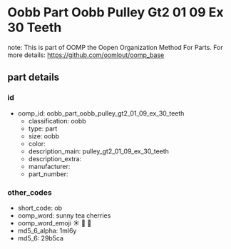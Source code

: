 # Oobb Part Oobb Pulley Gt2 01 09 Ex 30 Teeth  

note: This is part of OOMP the Oopen Organization Method For Parts. For more details: https://github.com/oomlout/oomp_base

##  part details





### id
* oomp_id: oobb_part_oobb_pulley_gt2_01_09_ex_30_teeth
  * classification: oobb
  * type: part
  * size: oobb
  * color: 
  * description_main: pulley_gt2_01_09_ex_30_teeth
  * description_extra: 
  * manufacturer: 
  * part_number: 

### other_codes
* short_code: ob
* oomp_word: sunny tea cherries
* oomp_word_emoji :sunny: :tea: :cherries:
* md5_6_alpha: 1ml6y
* md5_6: 29b5ca